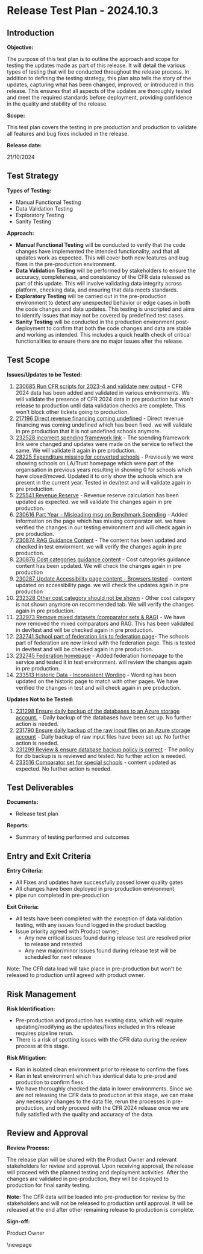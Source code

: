 ﻿# Release Test Plan - 2024.10.3

## Introduction
**Objective:**

The purpose of this test plan is to outline the approach and scope for testing the updates made as part of this release. It will detail the various types of testing that will be conducted throughout the release process. In addition to defining the testing strategy, this plan also tells the story of the updates, capturing what has been changed, improved, or introduced in this release. This ensures that all aspects of the updates are thoroughly tested and meet the required standards before deployment, providing confidence in the quality and stability of the release.

**Scope:**

This test plan covers the testing in pre production and production to validate all features and bug fixes included in the release.

**Release date:**

21/10/2024

## Test Strategy
**Types of Testing:**

- Manual Functional Testing
- Data Validation Testing
- Exploratory Testing
- Sanity Testing

**Approach:**

- **Manual Functional Testing** will be conducted to verify that the code changes have implemented the intended functionality, and that all updates work as expected. This will cover both new features and bug fixes in the pre-production environment.
- **Data Validation Testing** will be performed by stakeholders to ensure the accuracy, completeness, and consistency of the CFR data released as part of this update. This will involve validating data integrity across platform, checking data, and ensuring that data meets standards.
- **Exploratory Testing** will be carried out in the pre-production environment to detect any unexpected behavior or edge cases in both the code changes and data updates. This testing is unscripted and aims to identify issues that may not be covered by predefined test cases.
- **Sanity Testing** will be conducted in the production environment post-deployment to confirm that both the code changes and data are stable and working as intended. This includes a quick health check of critical functionalities to ensure there are no major issues after the release.
## Test Scope
**Issues/Updates to be Tested:**
1. [230685 Run CFR scripts for 2023-4 and validate new output](https://dfe-ssp.visualstudio.com/s198-DfE-Benchmarking-service/_workitems/edit/230685) - CFR 2024 data has been added and validated in various environments. We will validate the presence of CFR 2024 data in pre production but won't release to production until data validation checks are complete. This won't block other tickets going to production. 
2. [217196 Direct revenue financing coming undefined](https://dfe-ssp.visualstudio.com/s198-DfE-Benchmarking-service/_workitems/edit/217196) - Direct revenue financing was coming undefined which has been fixed. we will validate in pre production that it is not undefined schools anymore. 
3. [232528 incorrect spending framework link](https://dfe-ssp.visualstudio.com/s198-DfE-Benchmarking-service/_workitems/edit/232528) - The spending framework link were changed and updates were made on the service to reflect the same. We will validate it again in pre production. 
4. [28225 Expenditure missing for converted schools](https://dfe-ssp.visualstudio.com/s198-DfE-Benchmarking-service/_workitems/edit/228225) - Previously we were showing schools on LA/Trust homepage which were part of the organisation in previous years resulting in showing 0 for schools which have closed/moved. Updated it to only show the schools which are present in the current year. Tested in dev/test and will validate again in pre production. 
5. [225541 Revenue Reserve](https://dfe-ssp.visualstudio.com/s198-DfE-Benchmarking-service/_workitems/edit/225541) - Revenue reserve calculation has been updated as expected. we will validate the changes again in pre production. 
6. [230616 Part Year - Misleading msg on Benchmark Spending](https://dfe-ssp.visualstudio.com/s198-DfE-Benchmarking-service/_workitems/edit/230616) - Added information on the page which has missing comparator set. we have verified the changes in our testing environment and will check again in pre production. 
7. [230874 RAG Guidance Content](https://dfe-ssp.visualstudio.com/s198-DfE-Benchmarking-service/_workitems/edit/230874) - The content has been updated and checked in test enviorment. we will verify the changes again in pre production.
8. [230876 Cost categories guidance content](https://dfe-ssp.visualstudio.com/s198-DfE-Benchmarking-service/_workitems/edit/230876) - Cost categories guidance content has been updated. We will check the changes again in pre production
9. [230287 Update Accessibility page content - Browsers tested](https://dfe-ssp.visualstudio.com/s198-DfE-Benchmarking-service/_workitems/edit/230287) - content updated on accessibility page. we will check the updates again in pre production
10. [232328 Other cost category should not be shown](https://dfe-ssp.visualstudio.com/s198-DfE-Benchmarking-service/_workitems/edit/232328) - Other cost category is not shown anymore on recommended tab. We will verify the changes again in pre production.
11. [232973 Remove mixed datasets (comparator sets & RAG)](https://dfe-ssp.visualstudio.com/s198-DfE-Benchmarking-service/_workitems/edit/232973) - We have now removed the mixed comparators and RAG. This has been validated in dev/test and will be checked again in pre production. 
12. [232741 School part of federation link to federation page](https://dfe-ssp.visualstudio.com/s198-DfE-Benchmarking-service/_workitems/edit/232741)- The schools part of federation are now linked with the federation page. This is tested in dev/test and will be checked again in pre production. 
13. [232745 Federation homepage](https://dfe-ssp.visualstudio.com/s198-DfE-Benchmarking-service/_workitems/edit/232745) - Added federation homepage to the service and tested it in test environment. will review the changes again in pre production. 
14. [233513 Historic Data - Inconsistent Wording](https://dfe-ssp.visualstudio.com/s198-DfE-Benchmarking-service/_workitems/edit/233513) - Wording has been updated on the historic page to match with other pages. We have verified the changes in test and will check again in pre production.

**Updates Not to be Tested:**

1. [231298 Ensure daily backup of the databases to an Azure storage account.](https://dfe-ssp.visualstudio.com/s198-DfE-Benchmarking-service/_workitems/edit/231298) - Daily backup of the databases have been set up. No further action is needed. 
2. [231790 Ensure daily backup of the raw input files on an Azure storage account](https://dfe-ssp.visualstudio.com/s198-DfE-Benchmarking-service/_workitems/edit/231790) - Daily backup of raw input files have been set up. No further action is needed. 
3. [231299 Review & ensure database backup policy is correct](https://dfe-ssp.visualstudio.com/s198-DfE-Benchmarking-service/_workitems/edit/231299) - The policy for db backup is is reviewed and tested. No further action is needed.
4. [233516 Comparator set for special schools](https://dfe-ssp.visualstudio.com/s198-DfE-Benchmarking-service/_workitems/edit/233516) - content updated as expected. No further action is needed.

## Test Deliverables
**Documents:**

- Release test plan

**Reports:**

- Summary of testing performed and outcomes

## Entry and Exit Criteria
**Entry Criteria:**

- All Fixes and updates have successfully passed lower quality gates
- All changes have been deployed in pre-production environment
- pipe run completed in pre-production

**Exit Criteria:**

- All tests have been completed with the exception of data validation testing, with any issues found logged in the product backlog
- Issue priority agreed with Product owner;
    - Any new critical issues found during release test are resolved prior to release and retested
    - Any new major/minor issues found during release test will be scheduled for next release
     
Note: The CFR data load will take place in pre-production but won't be released to production until agreed with product owner. 

## Risk Management
**Risk Identification:**

- Pre-production and production has existing data, which will require updating/modifying as the updates/fixes included in this release requires pipeline rerun.
- There is a risk of spotting issues with the CFR data during the review process at this stage.

**Risk Mitigation:**
- Ran in isolated clean environment prior to release to confirm the fixes
- Ran in test environment which has identical data to pre-prod and production to confirm fixes
- We have thoroughly checked the data in lower environments. Since we are not releasing the CFR data to production at this stage, we can make any necessary changes to the data file, rerun the processes in pre-production, and only proceed with the CFR 2024 release once we are fully satisfied with the quality and accuracy of the data.
## Review and Approval
**Review Process:**

The release plan will be shared with the Product Owner and relevant stakeholders for review and approval. Upon receiving approval, the release will proceed with the planned testing and deployment activities. After the changes are validated in pre-production, they will be deployed to production for final sanity testing.

**Note:** The CFR data will be loaded into pre-production for review by the stakeholders and will not be released to production until approval. It will be released at the end after other remaining release to production is complete.

**Sign-off:**

Product Owner

\newpage